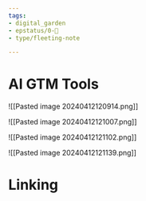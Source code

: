 ```yaml
---
tags: 
- digital_garden
- epstatus/0-🌰
- type/fleeting-note

---
```

# AI GTM Tools
![[Pasted image 20240412120914.png]]

![[Pasted image 20240412121007.png]]

![[Pasted image 20240412121102.png]]

![[Pasted image 20240412121139.png]]


# Linking


